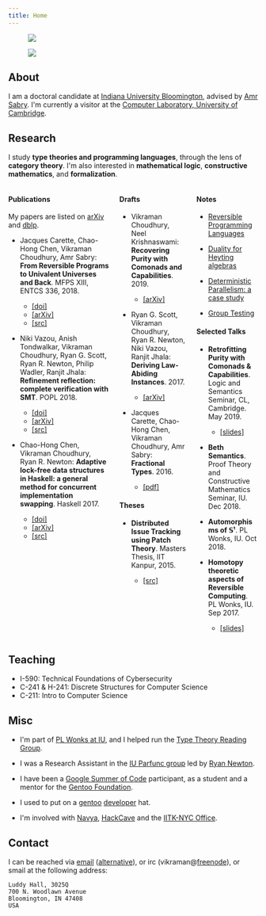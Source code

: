 ```yaml
---
title: Home
---
```


<figure class="image is-192x192 is-pulled-right is-hidden-mobile">
  <img src=$avatar$>
</figure>

<figure class="image is-64x64 is-pulled-right is-hidden-desktop">
  <img src=$avatar$>
</figure>

## About

I am a doctoral candidate at [Indiana University
Bloomington](https://indiana.edu/), advised by [Amr
Sabry](https://www.cs.indiana.edu/~sabry/). I'm currently a visitor at
the [Computer Laboratory, University of
Cambridge](https://www.cl.cam.ac.uk/).

## Research

I study **type theories and programming languages**, through the lens
of **category theory**. I'm also interested in **mathematical logic**,
**constructive mathematics**, and **formalization**.

<div class="columns" markdown="1">
  <div class="column">

#### Publications

My papers are listed on
[arXiv](https://arxiv.org/a/choudhury_v_1.html) and
[dblp](https://dblp.org/pers/hd/c/Choudhury:Vikraman).

- Jacques Carette, Chao-Hong Chen, Vikraman Choudhury, Amr Sabry:
  **From Reversible Programs to Univalent Universes and Back**. MFPS
  XIII, ENTCS 336, 2018.
    - [[doi]](https://doi.org/10.1016/j.entcs.2018.03.013)
    - [[arXiv]](https://arxiv.org/abs/1708.02710)
    - [[src]](https://github.com/vikraman/2DTypes/tree/master/Pi2)

- Niki Vazou, Anish Tondwalkar, Vikraman Choudhury, Ryan G. Scott,
  Ryan R. Newton, Philip Wadler, Ranjit Jhala: **Refinement
  reflection: complete verification with SMT**. POPL 2018.
    - [[doi]](https://doi.org/10.1145/3158141)
    - [[arXiv]](https://arxiv.org/abs/1711.03842)
    - [[src]](https://github.com/ucsd-progsys/liquidhaskell)

- Chao-Hong Chen, Vikraman Choudhury, Ryan R. Newton: **Adaptive
  lock-free data structures in Haskell: a general method for
  concurrent implementation swapping**. Haskell 2017.
    - [[doi]](https://doi.org/10.1145/3122955.3122973)
    - [[arXiv]](https://arxiv.org/abs/1708.02318)
    - [[src]](https://github.com/iu-parfunc/adaptive-data)

  </div>
  <div class="column">

#### Drafts

- Vikraman Choudhury, Neel Krishnaswami: **Recovering Purity with
  Comonads and Capabilities**. 2019.
    - [[arXiv]](https://arxiv.org/abs/1907.07283)

- Ryan G. Scott, Vikraman Choudhury, Ryan R. Newton, Niki Vazou,
  Ranjit Jhala: **Deriving Law-Abiding Instances**. 2017.
    - [[arXiv]](https://arxiv.org/abs/1708.02328)

- Jacques Carette, Chao-Hong Chen, Vikraman Choudhury, Amr Sabry:
  **Fractional Types**. 2016.
    - [[pdf]](/files/fractional.pdf)

#### Theses

- **Distributed Issue Tracking using Patch Theory**. Masters Thesis,
  IIT Kanpur, 2015.
    - [[src]](https://hub.darcs.net/vikraman/thesis/)

  </div>
  <div class="column">

#### Notes

- [Reversible Programming Languages](/files/reversible-languages.pdf)

- [Duality for Heyting algebras](/files/heyting-duality.pdf)

- [Deterministic Parallelism: a case study](/files/detpar.pdf)

- [Group Testing](https://www.cse.iitk.ac.in/users/amitks/report.pdf)

#### Selected Talks

- **Retrofitting Purity with Comonads & Capabilities**. Logic and
  Semantics Seminar, CL, Cambridge. May 2019.
    - [[slides]](/files/comonads-capabilities.pdf)

- **Beth Semantics**. Proof Theory and Constructive Mathematics
  Seminar, IU. Dec 2018.

- **Automorphisms of 𝕊¹**. PL Wonks, IU. Oct 2018.

- **Homotopy theoretic aspects of Reversible Computing**. PL Wonks,
  IU. Sep 2017.
    - [[slides]](/files/homotopy-reversible.pdf)

  </div>
</div>

## Teaching

- I-590: Technical Foundations of Cybersecurity
- C-241 & H-241: Discrete Structures for Computer Science
- C-211: Intro to Computer Science

## Misc

- I'm part of [PL Wonks at IU](https://wonks.github.io/), and I helped
  run the [Type Theory Reading
  Group](https://wonks.github.io/type-theory-reading-group/).

- I was a Research Assistant in the [IU Parfunc
  group](https://github.com/iu-parfunc) led by [Ryan
  Newton](https://www.cs.indiana.edu/~rrnewton/).

- I have been a [Google Summer of
  Code](https://summerofcode.withgoogle.com/organizations/)
  participant, as a student and a mentor for the [Gentoo
  Foundation](https://gentoo.org/).

- I used to put on a [gentoo](https://gentoo.org/)
  [developer](https://gentoo.org/inside-gentoo/developers/) hat.

- I'm involved with [Navya](http://navya.github.io/),
  [HackCave](https://hackcave.org/) and the [IITK-NYC
  Office](https://nyc.iitk.ac.in/).

## Contact

I can be reached via [email](mailto:$email1$)
([alternative](mailto:$email2$)), or irc
(vikraman@[freenode](irc://irc.freenode.net)), or smail at the
following address:

    Luddy Hall, 3025Q
    700 N. Woodlawn Avenue
    Bloomington, IN 47408
    USA
